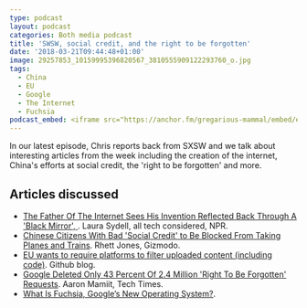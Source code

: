 ```yaml
---
type: podcast
layout: podcast
categories: Both media podcast
title: 'SWSW, social credit, and the right to be forgotten'
date: '2018-03-21T09:44:48+01:00'
image: 29257853_10159995396820567_3810555909122293760_o.jpg
tags:
  - China
  - EU
  - Google
  - The Internet
  - Fuchsia
podcast_embed: <iframe src="https://anchor.fm/gregarious-mammal/embed/episodes/SWSW--social-credit--and-the-right-to-be-forgotten-e17n4v" height="102px" width="400px" frameborder="0" scrolling="no"></iframe>
---
```


In our latest episode, Chris reports back from SXSW and we talk about interesting articles from the week including the creation of the internet, China's efforts at social credit, the 'right to be forgotten' and more.

## Articles discussed

-   [The Father Of The Internet Sees His Invention Reflected Back Through A 'Black Mirror', ](https://www.npr.org/sections/alltechconsidered/2018/02/20/583682937/the-father-of-the-internet-sees-his-invention-reflected-back-through-a-black-mir). Laura Sydell, all tech considered, NPR.
-   [Chinese Citizens With Bad 'Social Credit' to Be Blocked From Taking Planes and Trains](https://gizmodo.com/chinese-citizens-with-bad-social-credit-to-be-blocked-f-1823845648). Rhett Jones, Gizmodo.
-   [EU wants to require platforms to filter uploaded content (including code)](https://blog.github.com/2018-03-14-eu-proposal-upload-filters-code/). Github blog.
-   [Google Deleted Only 43 Percent Of 2.4 Million 'Right To Be Forgotten' Requests](https://www.techtimes.com/articles/222046/20180228/google-deleted-only-43-percent-of-2-4-million-right-to-be-forgotten-requests.htm). Aaron Mamiit, Tech Times.
-   [What Is Fuchsia, Google’s New Operating System?](https://www.howtogeek.com/345777/what-is-fuchsia-googles-new-operating-system/).
